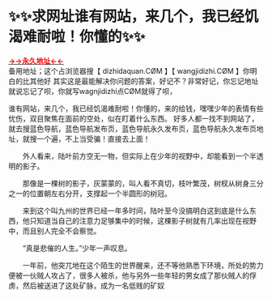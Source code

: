 # :sparkles::sparkles:求网址谁有网站，来几个，我已经饥渴难耐啦！你懂的:sparkles::sparkles:
<a href="https://dizhidaquan.com" target="_blank" class="modalbtn text-blue nmB4hteGKB 3Xyk5Zcf_s" id="loginbox"><font size="" color="#ff0000"><strong>→→永久地址←←</strong></font></a><br>
备用地址；这个占浏览器搜【 dizhidaquan.СØΜ 】【 wangjidizhi.СØΜ 】你明白的比其他好  其实这是最能解决你问题的答案，好记不？非常好记，你忘记地址就说忘记了呗，你就写wagnjidizhi点СØΜ就得了呗，

谁有网站，来几个，我已经饥渴难耐啦！你懂的，来的给钱，嘿嘿少年的表情有些忧伤，双目聚焦在面前的空处，似在盯着什么东西。
好多人都一找不到网站了，就去搜蓝色导航，蓝色导航发布页，蓝色导航永久发布页，蓝色导航永久发布页地址，就搜一个遍，不上当受骗！直接去上面！

　　外人看来，陆叶前方空无一物，但实际上在少年的视野中，却能看到一个半透明的影子。

　　那像是一棵树的影子，灰蒙蒙的，叫人看不真切，枝叶繁茂，树杈从树身三分之一的位置朝左右分开，支撑起一个半圆形的树冠。

　　来到这个叫九州的世界已经一年多时间，陆叶至今没搞明白这到底是什么东西，他只知道当自己的注意力足够集中的时候，这棵影子树就有几率出现在视野中，而且别人完全不会察觉。

　　“真是悲催的人生。”少年一声叹息。

　　一年前，他突兀地在这个陌生的世界醒来，还不等他熟悉下环境，所处的势力便被一伙贼人攻占了，很多人被杀，他与另外一些年轻的男女成了那伙贼人的俘虏，然后被送进了这处矿脉，成为一名低贱的矿奴
